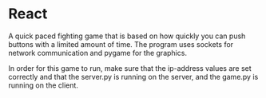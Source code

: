 # React

A quick paced fighting game that is based on how quickly you can push buttons with a limited amount of time. The program uses sockets for network communication and pygame for the graphics.

In order for this game to run, make sure that the ip-address values are set correctly and that the server.py is running on the server, and the game.py is running on the client.
